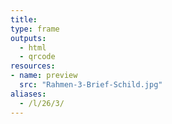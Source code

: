 ```yaml
---
title:
type: frame
outputs:
  - html
  - qrcode
resources:
- name: preview
  src: "Rahmen-3-Brief-Schild.jpg"
aliases:
  - /l/26/3/
---
```

